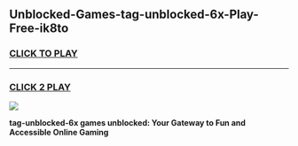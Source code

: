 
## Unblocked-Games-tag-unblocked-6x-Play-Free-ik8to
<h3>
<a href="https://premium76.site?title=tag-unblocked-6x&ref=18A1">CLICK TO PLAY</a></h3>
<hr>

<h3>
<a href="https://premium76.site?title=tag-unblocked-6x&ref=18A1">CLICK 2 PLAY</a>
  
</h3>

<a href="https://premium76.site?title=tag-unblocked-6x&ref=18A1"><img src="https://clearcache.store/games.png"></a>


**tag-unblocked-6x games unblocked: Your Gateway to Fun and Accessible Online Gaming**
